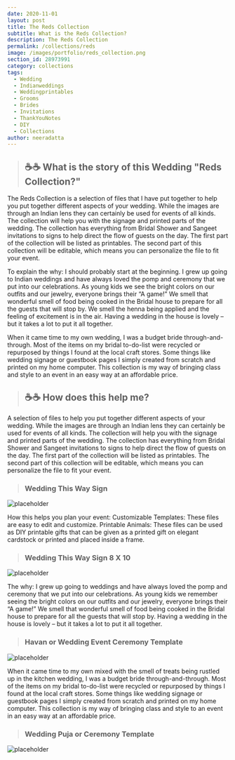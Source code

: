 ```yaml
---
date: 2020-11-01
layout: post
title: The Reds Collection
subtitle: What is the Reds Collection?
description: The Reds Collection
permalink: /collections/reds
image: /images/portfolio/reds_collection.png
section_id: 28973991
category: collections
tags:
  - Wedding
  - Indianweddings
  - Weddingprintables
  - Grooms
  - Brides
  - Invitations
  - ThankYouNotes
  - DIY
  - Collections
author: neeradatta
---
```


> ## ☕☕ What is the story of this Wedding "Reds Collection?" 

The Reds Collection is a selection of files that I have put together to help you put together different aspects of your wedding. While the images are through an Indian lens they can certainly be used for events of all kinds. The collection will help you with the signage and printed parts of the wedding. The collection has everything from Bridal Shower and Sangeet invitations to signs to help direct the flow of guests on the day. The first part of the collection will be listed as printables. The second part of this collection will be editable, which means you can personalize the file to fit your event.

To explain the why: I should probably start at the beginning. I grew up going to Indian weddings and have always loved the pomp and ceremony that we put into our celebrations. As young kids we see the bright colors on our outfits and our jewelry, everyone brings their “A game!” We smell that wonderful smell of food being cooked in the Bridal house to prepare for all the guests that will stop by. We smell the henna being applied and the feeling of excitement is in the air. Having a wedding in the house is lovely – but it takes a lot to put it all together.

When it came time to my own wedding, I was a budget bride through-and-through. Most of the items on my bridal to-do-list were recycled or repurposed by things I found at the local craft stores. Some things like wedding signage or guestbook pages I simply created from scratch and printed on my home computer. This collection is my way of bringing class and style to an event in an easy way at an affordable price.


> ## ☕☕ How does this help me? 

A selection of files to help you put together different aspects of your wedding. While the images are through an Indian lens they can certainly be used for events of all kinds. The collection will help you with the signage and printed parts of the wedding. The collection has everything from Bridal Shower and Sangeet invitations to signs to help direct the flow of guests on the day. The first part of the collection will be listed as printables. The second part of this collection will be editable, which means you can personalize the file to fit your event.

> ### Wedding This Way Sign

<img src="https://i.etsystatic.com/21226651/r/il/b4d429/2378637744/il_1588xN.2378637744_awfp.jpg" alt="placeholder" title = WeddingThisWay>

How this helps you plan your event:
Customizable Templates: These files are easy to edit and customize. 
Printable Animals: These files can be used as DIY printable gifts that can be given as a printed gift on elegant cardstock or printed and placed inside a frame. 

> ### Wedding This Way Sign 8 X 10

<img src="https://i.etsystatic.com/21226651/r/il/b8bf60/2424543365/il_1588xN.2424543365_7h1s.jpg" alt="placeholder" title = WeddingThisWay>

The why: I grew up going to weddings and have always loved the pomp and ceremony that we put into our celebrations. As young kids we remember seeing the bright colors on our outfits and our jewelry, everyone brings their “A game!” We smell that wonderful smell of food being cooked in the Bridal house to prepare for all the guests that will stop by. Having a wedding in the house is lovely – but it takes a lot to put it all together.

> ### Havan or Wedding Event Ceremony Template

<img src="https://i.etsystatic.com/21226651/r/il/2876e9/2907219204/il_1588xN.2907219204_hlno.jpg" alt="placeholder" title = HavanInviteTemplate>


When it came time to my own mixed with the smell of treats being rustled up in the kitchen wedding, I was a budget bride through-and-through. Most of the items on my bridal to-do-list were recycled or repurposed by things I found at the local craft stores. Some things like wedding signage or guestbook pages I simply created from scratch and printed on my home computer. This collection is my way of bringing class and style to an event in an easy way at an affordable price.

> ### Wedding Puja or Ceremony Template

<img src="https://i.etsystatic.com/21226651/r/il/b8bfab/2416265032/il_1588xN.2416265032_fkbf.jpg" alt="placeholder" title = PujaInviteTemplate>
